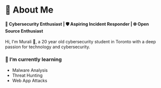 # 💫 About Me

#### 🔐 Cybersecurity Enthusiast | 🛡️ Aspiring Incident Responder | 🌐 Open Source Enthusiast

Hi, I'm Murali 👋, a 20 year old cybersecurity student in Toronto with a deep passion for technology and cybersecurity. 


### 🌱 I’m currently learning
  - Malware Analysis
  - Threat Hunting
  - Web App Attacks

<!--
**Murali2602/Murali2602** is a ✨ _special_ ✨ repository because its `README.md` (this file) appears on your GitHub profile.

Here are some ideas to get you started:

- 🔭 I’m currently working on ...
- 🌱 I’m currently learning ...
- 👯 I’m looking to collaborate on ...
- 🤔 I’m looking for help with ...
- 💬 Ask me about ...
- 📫 How to reach me: ...
- 😄 Pronouns: ...
- ⚡ Fun fact: ...
-->
